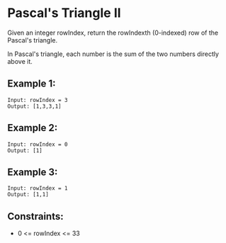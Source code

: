 # Pascal's Triangle II

Given an integer rowIndex, return the rowIndexth (0-indexed) row of the 
Pascal's triangle.

In Pascal's triangle, each number is the sum of the two numbers directly above it.

## Example 1:

    Input: rowIndex = 3
    Output: [1,3,3,1]

## Example 2:

    Input: rowIndex = 0
    Output: [1]

## Example 3:

    Input: rowIndex = 1
    Output: [1,1]

 

## Constraints:

* 0 <= rowIndex <= 33

 